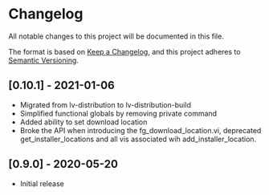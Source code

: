 # Changelog

All notable changes to this project will be documented in this file.

The format is based on [Keep a Changelog](https://keepachangelog.com/en/1.0.0/),
and this project adheres to [Semantic Versioning](https://semver.org/spec/v2.0.0.html).

## [0.10.1] - 2021-01-06

- Migrated from lv-distribution to lv-distribution-build
- Simplified functional globals by removing private command
- Added ability to set download location
- Broke the API when introducing the fg_download_location.vi, deprecated get_installer_locations and all vis associated wih add_installer_location.

## [0.9.0] - 2020-05-20

- Initial release
